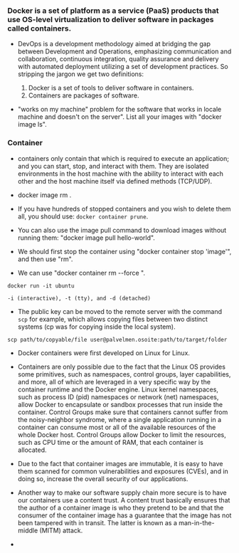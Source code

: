 ### Docker is a set of platform as a service (PaaS) products that use OS-level virtualization to deliver software in packages called containers.

* DevOps is a development methodology aimed at bridging the gap between Development and Operations, emphasizing communication and collaboration, continuous integration, quality assurance and delivery with automated deployment utilizing a set of development practices.
 So stripping the jargon we get two definitions:
	1. Docker is a set of tools to deliver software in containers.
	2. Containers are packages of software.

* "works on my machine" problem for the software that works in locale machine and doesn't on the server".
   List all your images with "docker image ls".

### Container

* containers only contain that which is required to execute an application; and you can start, stop, and interact with them. They are isolated environments in the host machine with the ability to interact with each other and the host machine itself via defined methods (TCP/UDP).

* docker image rm <imageid>.

* If you have hundreds of stopped containers and you wish to delete them all, you should use: `docker container prune`.

* You can also use the image pull command to download images without running them: "docker image pull hello-world".

* We should first stop the container using "docker container stop 'image'", and then use "rm".

* We can use "docker container rm --force <iamgename>".

```
docker run -it ubuntu

-i (interactive), -t (tty), and -d (detached)
```

* The public key can be moved to the remote server with the command `scp` for example, which allows copying files between two distinct systems (cp was for copying inside the local system). 

`scp path/to/copyable/file user@palvelmen.osoite:path/to/target/folder`
* Docker containers were first developed on Linux for Linux.

* Containers are only possible due to the fact that the Linux OS provides some primitives, such as namespaces, control groups, layer capabilities, and more, all of which are leveraged in a very specific way by the container runtime and the Docker engine. Linux kernel namespaces, such as process ID (pid) namespaces or network (net) namespaces, allow Docker to encapsulate or sandbox processes that run inside the container. Control Groups make sure that containers cannot suffer from the noisy-neighbor syndrome, where a single application running in a container can consume most or all of the available resources of the whole Docker host. Control Groups allow Docker to limit the resources, such as CPU time or the amount of RAM, that each container is allocated.

* Due to the fact that container images are immutable, it is easy to have them scanned for common vulnerabilities and exposures (CVEs), and in doing so, increase the overall security of our applications.

* Another way to make our software supply chain more secure is to have our containers use a content trust. A content trust basically ensures that the author of a container image is who they pretend to be and that the consumer of the container image has a guarantee that the image has not been tampered with in transit. The latter is known as a man-in-the-middle (MITM) attack.

* 
















